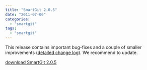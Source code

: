 ```yaml
---
title: "SmartGit 2.0.5"
date: "2011-07-06"
categories: 
  - "smartgit"
tags: 
  - "smartgit"
---
```


This release contains important bug-fixes and a couple of smaller improvements ([detailed change log](http://www.syntevo.com/smartgit/changelog.txt)). We recommend to update.

[download SmartGit 2.0.5](http://www.syntevo.com/smartgit/download.html)

